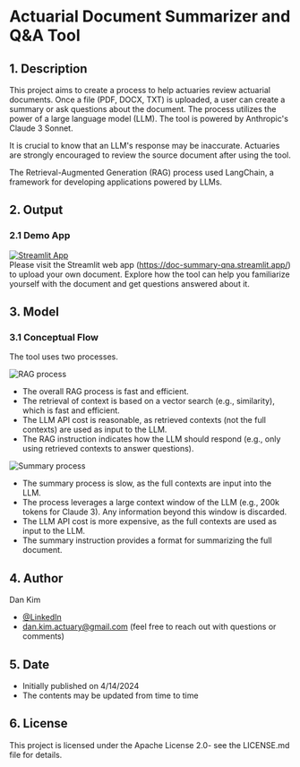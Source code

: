 # Actuarial Document Summarizer and Q&A Tool
## 1. Description
This project aims to create a process to help actuaries review actuarial documents. Once a file (PDF, DOCX, TXT) is uploaded, a user can create a summary or ask questions about the document. The process utilizes the power of a large language model (LLM). The tool is powered by Anthropic's Claude 3 Sonnet.

It is crucial to know that an LLM's response may be inaccurate. Actuaries are strongly encouraged to review the source document after using the tool.

The Retrieval-Augmented Generation (RAG) process used LangChain, a framework for developing applications powered by LLMs.

## 2. Output
### 2.1 Demo App
[![Streamlit App](https://static.streamlit.io/badges/streamlit_badge_black_white.svg)](https://doc-summary-qna.streamlit.app/)  
Please visit the Streamlit web app (https://doc-summary-qna.streamlit.app/) to upload your own document. Explore how the tool can help you familiarize yourself with the document and get questions answered about it.

## 3. Model
### 3.1 Conceptual Flow
The tool uses two processes. 

![RAG process](./pages/RAG_process.png)
- The overall RAG process is fast and efficient.
- The retrieval of context is based on a vector search (e.g., similarity), which is fast and efficient.
- The LLM API cost is reasonable, as retrieved contexts (not the full contexts) are used as input to the LLM.
- The RAG instruction indicates how the LLM should respond (e.g., only using retrieved contexts to answer questions).

![Summary process](./pages/summary_process.png)
- The summary process is slow, as the full contexts are input into the LLM.
- The process leverages a large context window of the LLM (e.g., 200k tokens for Claude 3). Any information beyond this window is discarded.
- The LLM API cost is more expensive, as the full contexts are used as input to the LLM.
- The summary instruction provides a format for summarizing the full document.

## 4. Author
Dan Kim 

- [@LinkedIn](https://www.linkedin.com/in/dan-kim-4aaa4b36/)
- dan.kim.actuary@gmail.com (feel free to reach out with questions or comments)

## 5. Date
- Initially published on 4/14/2024
- The contents may be updated from time to time
  
## 6. License
This project is licensed under the Apache License 2.0- see the LICENSE.md file for details.

